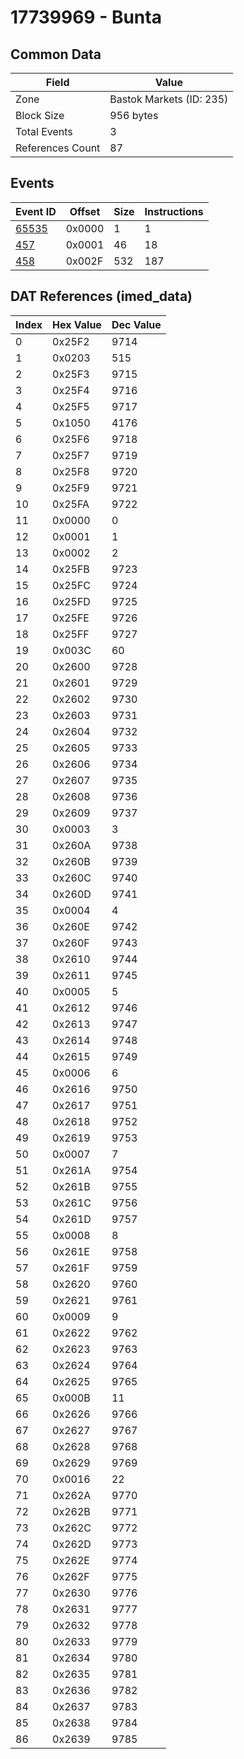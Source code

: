 # 17739969 - Bunta

## Common Data

| Field            | Value                    |
|------------------|--------------------------|
| Zone             | Bastok Markets (ID: 235) |
| Block Size       | 956 bytes                |
| Total Events     | 3                        |
| References Count | 87                       |

## Events

| Event ID            | Offset   |   Size |   Instructions |
|---------------------|----------|--------|----------------|
| [65535](./65535.md) | 0x0000   |      1 |              1 |
| [457](./457.md)     | 0x0001   |     46 |             18 |
| [458](./458.md)     | 0x002F   |    532 |            187 |

## DAT References (imed_data)

|   Index | Hex Value   |   Dec Value |
|---------|-------------|-------------|
|       0 | 0x25F2      |        9714 |
|       1 | 0x0203      |         515 |
|       2 | 0x25F3      |        9715 |
|       3 | 0x25F4      |        9716 |
|       4 | 0x25F5      |        9717 |
|       5 | 0x1050      |        4176 |
|       6 | 0x25F6      |        9718 |
|       7 | 0x25F7      |        9719 |
|       8 | 0x25F8      |        9720 |
|       9 | 0x25F9      |        9721 |
|      10 | 0x25FA      |        9722 |
|      11 | 0x0000      |           0 |
|      12 | 0x0001      |           1 |
|      13 | 0x0002      |           2 |
|      14 | 0x25FB      |        9723 |
|      15 | 0x25FC      |        9724 |
|      16 | 0x25FD      |        9725 |
|      17 | 0x25FE      |        9726 |
|      18 | 0x25FF      |        9727 |
|      19 | 0x003C      |          60 |
|      20 | 0x2600      |        9728 |
|      21 | 0x2601      |        9729 |
|      22 | 0x2602      |        9730 |
|      23 | 0x2603      |        9731 |
|      24 | 0x2604      |        9732 |
|      25 | 0x2605      |        9733 |
|      26 | 0x2606      |        9734 |
|      27 | 0x2607      |        9735 |
|      28 | 0x2608      |        9736 |
|      29 | 0x2609      |        9737 |
|      30 | 0x0003      |           3 |
|      31 | 0x260A      |        9738 |
|      32 | 0x260B      |        9739 |
|      33 | 0x260C      |        9740 |
|      34 | 0x260D      |        9741 |
|      35 | 0x0004      |           4 |
|      36 | 0x260E      |        9742 |
|      37 | 0x260F      |        9743 |
|      38 | 0x2610      |        9744 |
|      39 | 0x2611      |        9745 |
|      40 | 0x0005      |           5 |
|      41 | 0x2612      |        9746 |
|      42 | 0x2613      |        9747 |
|      43 | 0x2614      |        9748 |
|      44 | 0x2615      |        9749 |
|      45 | 0x0006      |           6 |
|      46 | 0x2616      |        9750 |
|      47 | 0x2617      |        9751 |
|      48 | 0x2618      |        9752 |
|      49 | 0x2619      |        9753 |
|      50 | 0x0007      |           7 |
|      51 | 0x261A      |        9754 |
|      52 | 0x261B      |        9755 |
|      53 | 0x261C      |        9756 |
|      54 | 0x261D      |        9757 |
|      55 | 0x0008      |           8 |
|      56 | 0x261E      |        9758 |
|      57 | 0x261F      |        9759 |
|      58 | 0x2620      |        9760 |
|      59 | 0x2621      |        9761 |
|      60 | 0x0009      |           9 |
|      61 | 0x2622      |        9762 |
|      62 | 0x2623      |        9763 |
|      63 | 0x2624      |        9764 |
|      64 | 0x2625      |        9765 |
|      65 | 0x000B      |          11 |
|      66 | 0x2626      |        9766 |
|      67 | 0x2627      |        9767 |
|      68 | 0x2628      |        9768 |
|      69 | 0x2629      |        9769 |
|      70 | 0x0016      |          22 |
|      71 | 0x262A      |        9770 |
|      72 | 0x262B      |        9771 |
|      73 | 0x262C      |        9772 |
|      74 | 0x262D      |        9773 |
|      75 | 0x262E      |        9774 |
|      76 | 0x262F      |        9775 |
|      77 | 0x2630      |        9776 |
|      78 | 0x2631      |        9777 |
|      79 | 0x2632      |        9778 |
|      80 | 0x2633      |        9779 |
|      81 | 0x2634      |        9780 |
|      82 | 0x2635      |        9781 |
|      83 | 0x2636      |        9782 |
|      84 | 0x2637      |        9783 |
|      85 | 0x2638      |        9784 |
|      86 | 0x2639      |        9785 |
